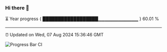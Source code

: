 ### Hi there 👋

⏳ Year progress { ██████████████████▁▁▁▁▁▁▁▁▁▁▁▁ } 60.01 %

---

⏰ Updated on Wed, 07 Aug 2024 15:36:46 GMT

![Progress Bar CI](https://github.com/IshwaranRudhara/GIT-ACTION/workflows/Progress%20Bar%20CI/badge.svg)
